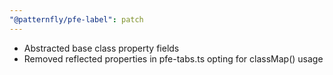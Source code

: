 ```yaml
---
"@patternfly/pfe-label": patch
---
```


- Abstracted base class property fields
- Removed reflected properties in pfe-tabs.ts opting for classMap() usage